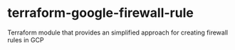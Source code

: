 # terraform-google-firewall-rule
Terraform module that provides an simplified approach for creating firewall rules in GCP
